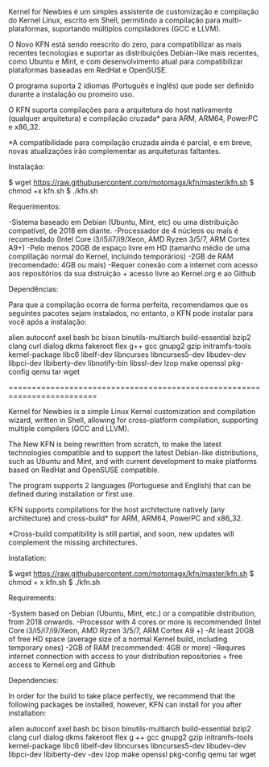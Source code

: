 Kernel for Newbies é um simples assistente de customização e compilação do Kernel Linux, escrito em Shell, permitindo a compilação para multi-plataformas, suportando múltiplos compiladores (GCC e LLVM).

O Novo KFN está sendo reescrito do zero, para compatibilizar as mais recentes tecnologias e suportar as distribuições Debian-like mais recentes, como Ubuntu e Mint, e com desenvolvimento atual para compatibilizar plataformas baseadas em RedHat e OpenSUSE.

O programa suporta 2 idiomas (Português e inglês) que pode ser definido durante a instalação ou promeiro uso.

O KFN suporta compilações para a arquitetura do host nativamente (qualquer arquitetura) e compilação cruzada* para ARM, ARM64, PowerPC e x86_32.

*A compatibilidade para compilação cruzada ainda é parcial, e em breve, novas atualizações irão complementar as arquiteturas faltantes.


Instalação:

$ wget https://raw.githubusercontent.com/motomagx/kfn/master/kfn.sh
$ chmod +x kfn.sh
$ ./kfn.sh


Requerimentos:

-Sistema baseado em Debian (Ubuntu, Mint, etc) ou uma distribuição compatível, de 2018 em diante.
-Processador de 4 núcleos ou mais é recomendado (Intel Core i3/i5/i7/i9/Xeon, AMD Ryzen 3/5/7, ARM Cortex A9+)
-Pelo menos 20GB de espaço livre em HD (tamanho médio de uma complilação normal do Kernel, incluindo temporários)
-2GB de RAM (recomendado: 4GB ou mais)
-Requer conexão com a internet com acesso aos repositórios da sua distruição + acesso livre ao Kernel.org e ao Github
 

Dependências: 

Para que a compilação ocorra de forma perfeita, recomendamos que os seguintes pacotes sejam instalados, no entanto, o KFN pode instalar para você após a instalação: 

alien autoconf axel bash bc bison binutils-multiarch build-essential bzip2 clang curl dialog dkms fakeroot flex g++ gcc gnupg2 gzip initramfs-tools kernel-package libc6 libelf-dev libncurses libncurses5-dev  libudev-dev libpci-dev libiberty-dev libnotify-bin libssl-dev lzop make openssl pkg-config qemu tar wget

=========================================================================


Kernel for Newbies is a simple Linux Kernel customization and compilation wizard, written in Shell, allowing for cross-platform compilation, supporting multiple compilers (GCC and LLVM).

The New KFN is being rewritten from scratch, to make the latest technologies compatible and to support the latest Debian-like distributions, such as Ubuntu and Mint, and with current development to make platforms based on RedHat and OpenSUSE compatible.

The program supports 2 languages (Portuguese and English) that can be defined during installation or first use.

KFN supports compilations for the host architecture natively (any architecture) and cross-build* for ARM, ARM64, PowerPC and x86_32.

*Cross-build compatibility is still partial, and soon, new updates will complement the missing architectures.


Installation:

$ wget https://raw.githubusercontent.com/motomagx/kfn/master/kfn.sh
$ chmod + x kfn.sh
$ ./kfn.sh


Requirements:

-System based on Debian (Ubuntu, Mint, etc.) or a compatible distribution, from 2018 onwards.
-Processor with 4 cores or more is recommended (Intel Core i3/i5/i7/i9/Xeon, AMD Ryzen 3/5/7, ARM Cortex A9 +)
-At least 20GB of free HD space (average size of a normal Kernel build, including temporary ones)
-2GB of RAM (recommended: 4GB or more)
-Requires internet connection with access to your distribution repositories + free access to Kernel.org and Github
 

Dependencies:

In order for the build to take place perfectly, we recommend that the following packages be installed, however, KFN can install for you after installation:

alien autoconf axel bash bc bison binutils-multiarch build-essential bzip2 clang curl dialog dkms fakeroot flex g ++ gcc gnupg2 gzip initramfs-tools kernel-package libc6 libelf-dev libncurses libncurses5-dev libudev-dev libpci-dev libiberty-dev -dev lzop make openssl pkg-config qemu tar wget
